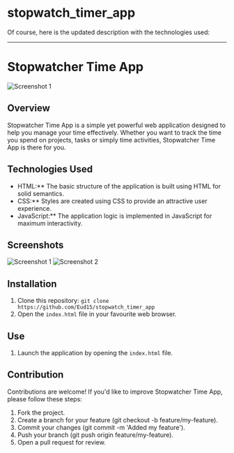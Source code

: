 # stopwatch_timer_app

Of course, here is the updated description with the technologies used:

---

# Stopwatcher Time App

![Screenshot 1](screenshot1.png)

## Overview
Stopwatcher Time App is a simple yet powerful web application designed to help you manage your time effectively. Whether you want to track the time you spend on projects, tasks or simply time activities, Stopwatcher Time App is there for you.

## Technologies Used
- HTML:** The basic structure of the application is built using HTML for solid semantics.
- CSS:** Styles are created using CSS to provide an attractive user experience.
- JavaScript:** The application logic is implemented in JavaScript for maximum interactivity.


## Screenshots
![Screenshot 1](screenshot1.png)
![Screenshot 2](screenshot2.png)

## Installation
1. Clone this repository: `git clone https://github.com/Eud15/stopwatch_timer_app`
2. Open the `index.html` file in your favourite web browser.

## Use
1. Launch the application by opening the `index.html` file.


## Contribution
Contributions are welcome! If you'd like to improve Stopwatcher Time App, please follow these steps:

1. Fork the project.
2. Create a branch for your feature (git checkout -b feature/my-feature).
3. Commit your changes (git commit -m 'Added my feature').
4. Push your branch (git push origin feature/my-feature).
5. Open a pull request for review.